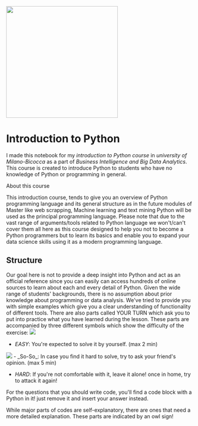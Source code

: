 <img src="https://github.com/Naviden/Python_Introduction/blob/master/Images/logo.png" height="300" >

# Introduction to Python 

I made this notebook for my _introduction to Python course_ in _university of Milano-Bicocca_ as a part of _Business Intelligence and Big Data Analytics_.
This course is created to introduce Python to students who have no knowledge of Python or programming in general.

About this course

This introduction course, tends to give you an overview of Python programming language and its general structure as in the future modules of Master like web scrapping, Machine learning and text mining Python will be used as the principal programming language. Please note that due to the vast range of arguments/tools related to Python language we won't/can't cover them all here as this course designed to help you not to become a Python programmers but to learn its basics and enable you to expand your data science skills using it as a modern programming language.
## Structure

Our goal here is not to provide a deep insight into Python and act as an official reference since you can easily can access hundreds of online sources to learn about each and every detail of Python. Given the wide range of students' backgrounds, there is no assumption about prior knowledge about programming or data analysis. We've tried to provide you with simple examples which give you a clear understanding of functionality of different tools. There are also parts called YOUR TURN which ask you to put into practice what you have learned during the lesson. These parts are accompanied by three different symbols which show the difficulty of the exercise:
<img src="https://github.com/Naviden/Python_Introduction/blob/master/Images/baby.svg" >
- _EASY_: You're expected to solve it by yourself. (max 2 min)
<img src="https://github.com/Naviden/Python_Introduction/blob/master/Images/student.svg" >
- _So-So_: In case you find it hard to solve, try to ask your friend's opinion. (max 5 min)

- _HARD_: If you're not comfortable with it, leave it alone! once in home, try to attack it again!

For the questions that you should write code, you'll find a code block with a Python in it! just remove it and insert your answer instead.

While major parts of codes are self-explanatory, there are ones that need a more detailed explanation. These parts are indicated by an owl sign!

